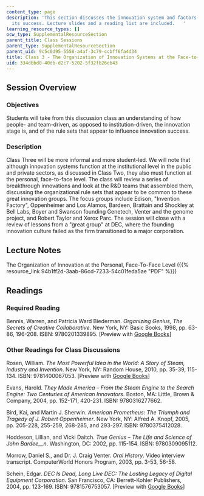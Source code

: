 ```yaml
---
content_type: page
description: 'This section discusses the innovation system and factors leading to
  its success. Lecture slides and a reading list are included.   '
learning_resource_types: []
ocw_type: SupplementalResourceSection
parent_title: Class Sessions
parent_type: SupplementalResourceSection
parent_uid: 9c5c0d95-5558-a4af-3c79-ccbff6fa4d34
title: Class 3 - The Organization of Innovation Systems at the Face-to-Face Level
uid: 334dbbd0-40db-d2c7-5202-5f32fb26eb43
---
```


Session Overview
----------------

### Objectives

Students will take from this discussion class an understanding of how people- and team-driven, as opposed to institution-driven, the innovation stage is, and of the rule sets that appear to influence innovation success.

### Description

Class Three will be more informal and more student-led. We will note that although innovation systems function at the institutional level in the public and private sectors, as discussed in Class Two, they also must function at the personal, face-to-face level. The class will review a series of breakthrough innovations and look at the R&D teams that assembled them, discussing the organizational rule sets that appear to be common to these great innovation groups. The focus groups include Edison, "Invention Factory", Oppenheimer and Los Alamos, Bardeen, Brattain and Shockley at Bell Labs, Boyer and Swanson founding Genetech, Venter and the genome project, and Robert Taylor and Xerox Parc. The session will close with a review of lessons from a "great group" at DEC, where the founding innovation culture failed as the firm transitioned to a major corporation.

Lecture Notes
-------------

The Organization of Innovation at the Personal, Face-To-Face Level ({{% resource_link 94b1ff2d-3aab-86cd-7233-54c01feda5ae "PDF" %}})

Readings
--------

### Required Reading

Bennis, Warren, and Patricia Ward Biederman. _Organizing Genius, The Secrets of Creative Collaborative_. New York, NY: Basic Books, 1998, pp. 63-86, 196-208. ISBN: 9780201339895. \[Preview with [Google Books](https://books.google.com/books?id=vD2CXOTvHmsC&printsec=frontcover#v=onepage&q&f=false)\]

### Other Readings for Class Discussions

Rosen, William. _The Most Powerful Idea in the World: A Story of Steam, Industry and Invention_. New York, NY: Random House, 2010, pp. 35-39, 115-134. ISBN: 9781400067053. \[Preview with [Google Books](http://books.google.com/books?id=8VMGLiwlBSEC&pg=PAfrontcover)\]

Evans, Harold. _They Made America – From the Steam Engine to the Search Engine: Two Centuries of American Innovators_. Boston, MA: Little, Brown & Company, 2004, pp. 152-171, 420-231. ISBN: 9780316277662.

Bird, Kai, and Martin J. Sherwin. _American Prometheus: The Triumph and Tragedy of J. Robert Oppenheimer_. New York, NY: Alfred A. Knopf, 2005, pp. 205-228, 255-259, 268-285, and 293-297. ISBN: 9780375412028.

Hoddeson, Lillian, and Vicki Daitch. _True Genius – The Life and Science of John Bardee__n_. Washington, DC: 2002, pp. 115-154. ISBN: 9780309095112.

Morrow, Daniel S., and Dr. J. Craig Venter. _Oral History_. Video interview transcript. ComputerWorld Honors Program, 2003, pp. 3-53, 56-58.

Schein, Edgar. _DEC Is Dead, Long Live DEC: The Lasting Legacy of Digital Equipment Corporation_. San Francisco, CA: Berrett-Kohler Publishers, 2004, pp. 123-169. ISBN: 9781576753057. \[Preview with [Google Books](http://books.google.com/books?id=gJRFXz8v0fMC&printsec=frontcover&dq=Edgar+schein+dec+is+dead+lon&source=bl&ots=F-%20_Pp4mJDc&sig=Cmr5P4IIw4Oq7IONtkgALjOp2o&hl=en&ei=ZvnnTL7gI8SclgequY2iCw&sa=X&oi=book_result&ct=result&resnum=2&sqi=2&ved=0CBwQ6AEwAQ#v=onepage&q&f=false)\]